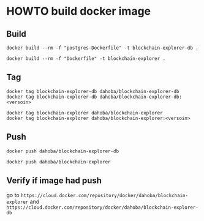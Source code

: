 # HOWTO build docker image 

## Build
```
docker build --rm -f "postgres-Dockerfile" -t blockchain-explorer-db .

docker build --rm -f "Dockerfile" -t blockchain-explorer .
```
## Tag
```
docker tag blockchain-explorer-db dahoba/blockchain-explorer-db
docker tag blockchain-explorer-db dahoba/blockchain-explorer-db:<versoin>

docker tag blockchain-explorer dahoba/blockchain-explorer
docker tag blockchain-explorer dahoba/blockchain-explorer:<versoin>
```
## Push
```
docker push dahoba/blockchain-explorer-db

docker push dahoba/blockchain-explorer
```

## Verify if image had push

go to  `https://cloud.docker.com/repository/docker/dahoba/blockchain-explorer` and  `https://cloud.docker.com/repository/docker/dahoba/blockchain-explorer-db`